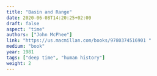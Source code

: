 ```yaml
---
title: "Basin and Range"
date: 2020-06-08T14:20:25+02:00
draft: false
aspect: "time"
authors: ["John McPhee"]
link: "https://us.macmillan.com/books/9780374516901 "
medium: "book"
year: 1981
tags: ["deep time", "human history"]
weight: 2
---
```

